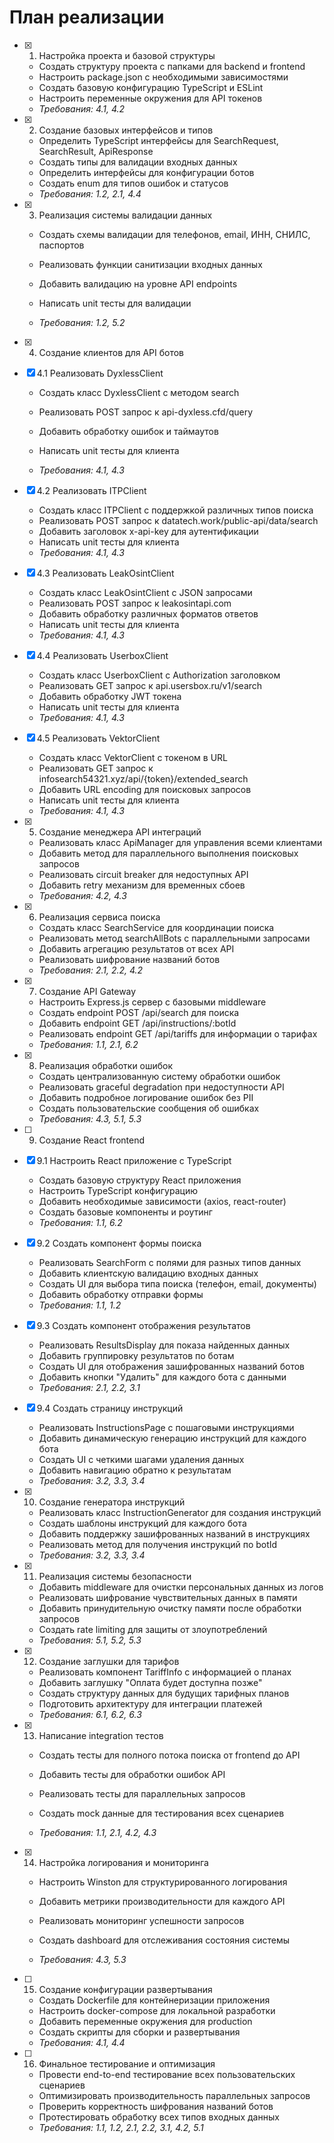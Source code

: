 # План реализации

- [x] 1. Настройка проекта и базовой структуры



  - Создать структуру проекта с папками для backend и frontend
  - Настроить package.json с необходимыми зависимостями
  - Создать базовую конфигурацию TypeScript и ESLint
  - Настроить переменные окружения для API токенов
  - _Требования: 4.1, 4.2_

- [x] 2. Создание базовых интерфейсов и типов





  - Определить TypeScript интерфейсы для SearchRequest, SearchResult, ApiResponse
  - Создать типы для валидации входных данных
  - Определить интерфейсы для конфигурации ботов
  - Создать enum для типов ошибок и статусов
  - _Требования: 1.2, 2.1, 4.4_

- [x] 3. Реализация системы валидации данных






  - Создать схемы валидации для телефонов, email, ИНН, СНИЛС, паспортов
  - Реализовать функции санитизации входных данных
  - Добавить валидацию на уровне API endpoints
  - Написать unit тесты для валидации



  - _Требования: 1.2, 5.2_

- [x] 4. Создание клиентов для API ботов


- [x] 4.1 Реализовать DyxlessClient

  - Создать класс DyxlessClient с методом search


  - Реализовать POST запрос к api-dyxless.cfd/query
  - Добавить обработку ошибок и таймаутов
  - Написать unit тесты для клиента
  - _Требования: 4.1, 4.3_


- [x] 4.2 Реализовать ITPClient

  - Создать класс ITPClient с поддержкой различных типов поиска
  - Реализовать POST запрос к datatech.work/public-api/data/search
  - Добавить заголовок x-api-key для аутентификации
  - Написать unit тесты для клиента
  - _Требования: 4.1, 4.3_

- [x] 4.3 Реализовать LeakOsintClient

  - Создать класс LeakOsintClient с JSON запросами
  - Реализовать POST запрос к leakosintapi.com
  - Добавить обработку различных форматов ответов
  - Написать unit тесты для клиента
  - _Требования: 4.1, 4.3_


- [x] 4.4 Реализовать UserboxClient

  - Создать класс UserboxClient с Authorization заголовком
  - Реализовать GET запрос к api.usersbox.ru/v1/search
  - Добавить обработку JWT токена
  - Написать unit тесты для клиента
  - _Требования: 4.1, 4.3_

- [x] 4.5 Реализовать VektorClient


  - Создать класс VektorClient с токеном в URL
  - Реализовать GET запрос к infosearch54321.xyz/api/{token}/extended_search
  - Добавить URL encoding для поисковых запросов
  - Написать unit тесты для клиента
  - _Требования: 4.1, 4.3_

- [x] 5. Создание менеджера API интеграций



  - Реализовать класс ApiManager для управления всеми клиентами
  - Добавить метод для параллельного выполнения поисковых запросов
  - Реализовать circuit breaker для недоступных API
  - Добавить retry механизм для временных сбоев
  - _Требования: 4.2, 4.3_

- [x] 6. Реализация сервиса поиска














  - Создать класс SearchService для координации поиска
  - Реализовать метод searchAllBots с параллельными запросами
  - Добавить агрегацию результатов от всех API
  - Реализовать шифрование названий ботов
  - _Требования: 2.1, 2.2, 4.2_

- [x] 7. Создание API Gateway



  - Настроить Express.js сервер с базовыми middleware
  - Создать endpoint POST /api/search для поиска
  - Добавить endpoint GET /api/instructions/:botId
  - Реализовать endpoint GET /api/tariffs для информации о тарифах
  - _Требования: 1.1, 2.1, 6.2_

- [x] 8. Реализация обработки ошибок



  - Создать централизованную систему обработки ошибок
  - Реализовать graceful degradation при недоступности API
  - Добавить подробное логирование ошибок без PII
  - Создать пользовательские сообщения об ошибках
  - _Требования: 4.3, 5.1, 5.3_

- [ ] 9. Создание React frontend
- [x] 9.1 Настроить React приложение с TypeScript




  - Создать базовую структуру React приложения
  - Настроить TypeScript конфигурацию
  - Добавить необходимые зависимости (axios, react-router)
  - Создать базовые компоненты и роутинг
  - _Требования: 1.1, 6.2_

- [x] 9.2 Создать компонент формы поиска



  - Реализовать SearchForm с полями для разных типов данных
  - Добавить клиентскую валидацию входных данных
  - Создать UI для выбора типа поиска (телефон, email, документы)
  - Добавить обработку отправки формы
  - _Требования: 1.1, 1.2_

- [x] 9.3 Создать компонент отображения результатов





  - Реализовать ResultsDisplay для показа найденных данных
  - Добавить группировку результатов по ботам
  - Создать UI для отображения зашифрованных названий ботов
  - Добавить кнопки "Удалить" для каждого бота с данными
  - _Требования: 2.1, 2.2, 3.1_

- [x] 9.4 Создать страницу инструкций





  - Реализовать InstructionsPage с пошаговыми инструкциями
  - Добавить динамическую генерацию инструкций для каждого бота
  - Создать UI с четкими шагами удаления данных
  - Добавить навигацию обратно к результатам
  - _Требования: 3.2, 3.3, 3.4_

- [x] 10. Создание генератора инструкций



  - Реализовать класс InstructionGenerator для создания инструкций
  - Создать шаблоны инструкций для каждого бота
  - Добавить поддержку зашифрованных названий в инструкциях
  - Реализовать метод для получения инструкций по botId
  - _Требования: 3.2, 3.3, 3.4_

- [x] 11. Реализация системы безопасности



  - Добавить middleware для очистки персональных данных из логов
  - Реализовать шифрование чувствительных данных в памяти
  - Добавить принудительную очистку памяти после обработки запросов
  - Создать rate limiting для защиты от злоупотреблений
  - _Требования: 5.1, 5.2, 5.3_

- [x] 12. Создание заглушки для тарифов




  - Реализовать компонент TariffInfo с информацией о планах
  - Добавить заглушку "Оплата будет доступна позже"
  - Создать структуру данных для будущих тарифных планов
  - Подготовить архитектуру для интеграции платежей
  - _Требования: 6.1, 6.2, 6.3_

- [x] 13. Написание integration тестов




  - Создать тесты для полного потока поиска от frontend до API
  - Добавить тесты для обработки ошибок API
  - Реализовать тесты для параллельных запросов
  - Создать mock данные для тестирования всех сценариев




  - _Требования: 1.1, 2.1, 4.2, 4.3_

- [x] 14. Настройка логирования и мониторинга



  - Настроить Winston для структурированного логирования
  - Добавить метрики производительности для каждого API
  - Реализовать мониторинг успешности запросов
  - Создать dashboard для отслеживания состояния системы




  - _Требования: 4.3, 5.3_

- [ ] 15. Создание конфигурации развертывания
  - Создать Dockerfile для контейнеризации приложения
  - Настроить docker-compose для локальной разработки
  - Добавить переменные окружения для production
  - Создать скрипты для сборки и развертывания
  - _Требования: 4.1, 4.4_

- [ ] 16. Финальное тестирование и оптимизация
  - Провести end-to-end тестирование всех пользовательских сценариев
  - Оптимизировать производительность параллельных запросов
  - Проверить корректность шифрования названий ботов
  - Протестировать обработку всех типов входных данных
  - _Требования: 1.1, 1.2, 2.1, 2.2, 3.1, 4.2, 5.1_